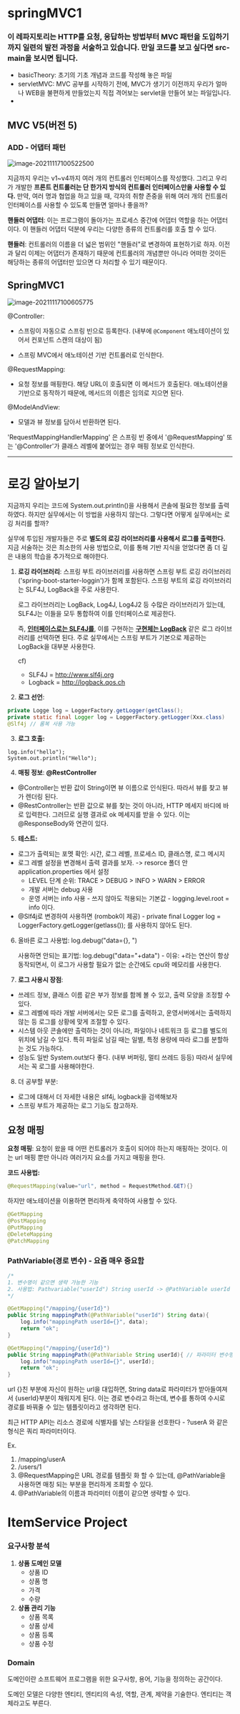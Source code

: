 # springMVC1

### 이 레파지토리는 HTTP를 요청, 응답하는 방법부터 MVC 패턴을 도입하기까지 일련의 발전 과정을 서술하고 있습니다. 만일 코드를 보고 싶다면 src-main을 보시면 됩니다.

- basicTheory: 초기의 기초 개념과 코드를 작성해 놓은 파일
- servletMVC: MVC 공부를 시작하기 전에, MVC가 생기기 이전까지 우리가 얼마나 WEB을 불편하게 만들었는지 직접 격어보는 servlet을 만들어 보는 파일입니다.
-

## MVC V5(버전 5)

### ADD - 어댑터 패턴

![image-20211117100522500](C:\Users\kimgu\AppData\Roaming\Typora\typora-user-images\image-20211117100522500.png)

지금까지 우리는 v1~v4까지 여러 개의 컨트롤러 인터페이스를 작성했다. 그리고 우리가 개발한 **프론트 컨트롤러는 단 한가지 방식의 컨트롤러 인터페이스만을 사용할 수 있다.** 만약, 여러 명과 협업을 하고 있을 때, 각자의 취향 존중을 위해 여러 개의 컨트롤러 인터페이스를 사용할 수 있도록 만들면 얼마나 좋을까?

**핸들러 어댑터**: 이는 프로그램이 돌아가는 프로세스 중간에 어댑터 역할을 하는 어댑터이다. 이 핸들러 어댑터 덕분에 우리는 다양한 종류의 컨트롤러를 호출 할 수 있다.

**핸들러**: 컨트롤러의 이름을 더 넓은 범위인 "핸들러"로 변경하여 표현하기로 하자. 이전과 달리 이제는 어댑터가 존재하기 때문에 컨트롤러의 개념뿐만 아니라 어떠한 것이든 해당하는 종류의 어댑터만 있으면 다 처리할 수 있기 때문이다.

## SpringMVC1

![image-20211117100605775](C:\Users\kimgu\AppData\Roaming\Typora\typora-user-images\image-20211117100605775.png)

@Controller:

- 스프링이 자동으로 스프링 빈으로 등록한다. (내부에 `@Component` 애노테이션이 있어서 컨포넌트 스캔의 대상이 됨)

- 스프링 MVC에서 애노테이션 기반 컨트롤러로 인식한다.

@RequestMapping:

- 요청 정보를 매핑한다. 해당 URL이 호출되면 이 메서드가 호출된다. 애노테이션을 기반으로 동작하기 때문에, 메서드의 이름은 임의로 지으면 된다.

@ModelAndView:

- 모델과 뷰 정보를 담아서 반환하면 된다.

'RequestMappingHandlerMapping' 은 스프링 빈 중에서 '@RequestMapping' 또는 '@Controller'가 클래스 레벨에 붙어있는 경우 매핑 정보로 인식한다.

---





# 로깅 알아보기

지금까지 우리는 코드에 System.out.println()을 사용해서 콘솔에 필요한 정보를 출력하였다. 하지만 실무에서는 이 방법을 사용하지 않는다. 그렇다면 어떻게 실무에서는 로깅 처리를 할까?

실무에 투입된 개발자들은 주로 **별도의 로깅 라이브러리를 사용해서 로그를 출력한다.** 지금 서술하는 것은 최소한의 사용 방법으로, 이를 통해 기반 지식을 얻었다면 좀 더 깊은 내용의 학습을 추가적으로 해야한다.

1. **로깅 라이브러리**: 스프링 부트 라이브러리를 사용하면 스프링 부트 로깅 라이브러리('spring-boot-starter-loggin')가 함께 포함된다. 스프링 부트의 로깅 라이브러리는 SLF4J, LogBack을 주로 사용한다.

   로그 라이브러리는 LogBack, Log4J, Log4J2 등 수많은 라이브러리가 있는데, SLF4J는 이들을 모두 통합하여 이를 인터페이스로 제공한다.

   즉, **<u>인터페이스로는 SLF4J를</u>**, 이를 구현하는 **<u>구현체는 LogBack</u>** 같은 로그 라이브러리를 선택하면 된다. 주로 실무에서는 스프링 부트가 기본으로 제공하는 LogBack을 대부분 사용한다.

   cf)

   - SLF4J = http://www.slf4j.org
   - Logback = http://logback.qos.ch



2. **로그 선언**:

```java
private Logge log = LoggerFactory.getLogger(getClass();
private static final Logger log = LoggerFactory.getLogger(Xxx.class)
@Slf4j // 롬복 사용 가능
```



3. **로그 호출:**

```
log.info("hello");
System.out.println("Hello");
```



4. **매핑 정보**: **@RestController**

- @Controller는 반환 값이 String이면 뷰 이름으로 인식된다. 따라서 뷰를 찾고 뷰가 렌더링 된다.
- @RestController는 반환 값으로 뷰를 찾는 것이 아니라, HTTP 메세지 바디에 바로 입력한다. 그러므로 실행 결과로 ok 메세지를 받을 수 있다. 이는 @ResponseBody와 연관이 있다. 



5. **테스트:**

- 로그가 출력되는 포멧 확인: 시간, 로그 레벨, 프로세스 ID, 클래스명, 로그 메시지
- 로그 레벨 설정을 변경해서 출력 결과를 보자. -> resorce 폴더 안 application.properties 에서 설정
  - LEVEL 단계 순위: TRACE > DEBUG > INFO > WARN > ERROR
  - 개발 서버는 debug 사용
  - 운영 서버는 info 사용 - 쓰지 않아도 적용되는 기본값 - logging.level.root = info 이다.
- @Slf4j로 변경하여 사용하면 (rombok이 제공) - private final Logger log = LoggerFactory.getLogger(getlass()); 를 사용하지 않아도 된다. 



6. 올바른 로그 사용법: log.debug("data={}, ") 

   사용하면 안되는 표기법: log.debug("data="+data")  - 이유: +라는 연산이 항상 동작되면서, 이 로그가 사용할 필요가 없는 순간에도 cpu와 메모리를 사용한다. 



7. **로그 사용시 장점**:

- 쓰레드 정보, 클래스 이름 같은 부가 정보를 함께 볼 수 있고, 출력 모양을 조정할 수 있다.
- 로그 레벨에 따라 개발 서버에서는 모든 로그를 출력하고, 운영서버에서는 출력하지 않는 등 로그를 상황에 맞게 조절할 수 있다. 
- 시스템 아웃 콘솔에만 출력하는 것이 아니라, 파일이나 네트워크 등 로그를 별도의 위치에 남길 수 있다. 특히 파일로 남길 때는 일별, 특정 용량에 따라 로그를 분할하는 것도 가능하다.
- 성능도 일반 System.out보다 좋다. (내부 버퍼링, 멀티 쓰레드 등등) 따라서 실무에서는 꼭 로그를 사용해야한다.



8. 더 공부할 부분: 

- 로그에 대해서 더 자세한 내용은 slf4j, logback을 검색해보자
- 스프링 부트가 제공하는 로그 기능도 참고하자.



## 요청 매핑

**요청 매핑**: 요청이 왔을 때 어떤 컨트롤러가 호출이 되어야 하는지 매핑하는 것이다.  이는 url 매핑 뿐만 아니라 여러가지 요소를 가지고 매핑을 한다.

**코드 사용법:**

```java
@RequestMapping(value="url", method = RequestMethod.GET){}
```

하지만 애노테이션을 이용하면 편리하게 축약하여 사용할 수 있다. 

```java
@GetMapping
@PostMapping
@PutMapping
@DeleteMapping
@PatchMapping
```



### PathVariable(경로 변수) - 요즘 매우 중요함

```java
/*
1. 변수명이 같으면 생략 가능한 기능
2. 사용법: Pathvariable("userId") String userId -> @PathVariable userId
*/

@GetMapping("/mapping/{userId}")
public String mappingPath(@PathVariable("userId") String data){
    log.info("mappingPath userId={}", data);
    return "ok";
}

@GetMapping("/mapping/{userId}")
public String mappingPath(@PathVariable String userId){ // 파라미터 변수명이 매핑하려는 urlID와 같다면 추가적인 변수 생략 가능하다.
    log.info("mappingPath userId={}", userId);
    return "ok";
}
```

url {}친 부분에 자신이 원하는 url을 대입하면, String data로 파라미터가 받아들여져서 {userId}부분이 채워지게 된다. 이는 경로 변수라고 하는데, 변수를 통하여 수시로 경로를 바꿔줄 수 있는 템플릿이라고 생각하면 된다. 

최근 HTTP API는 리소스 경로에 식별자를 넣는 스타일을 선호한다 - ?userA 와 같은 형식은 쿼리 파라미터이다.

Ex. 

1. /mapping/userA
2. /users/1
3. @RequestMapping은 URL 경로를 템플릿 화 할 수 있는데, @PathVariable을 사용하면 매칭 되는 부분을 편리하게 조회할 수 있다. 
4. @PathVariable의 이름과 파라미터 이름이 같으면 생략할 수 있다. 



# ItemService Project

### 요구사항 분석

1. **상품 도메인 모델**
   - 상품 ID
   - 상품 명
   - 가격
   - 수량
2. **상품 관리 기능**
   - 상품 목록
   - 상품 상세
   - 상품 등록
   - 상품 수정



### Domain

도메인이란 소프트웨어 프로그램을 위한 요구사항, 용어, 기능을 정의하는 공간이다. 

도메인 모델은 다양한 엔티티, 엔티티의 속성, 역할, 관계, 제약을 기술한다. 엔티티는 객체라고도 부른다. 

